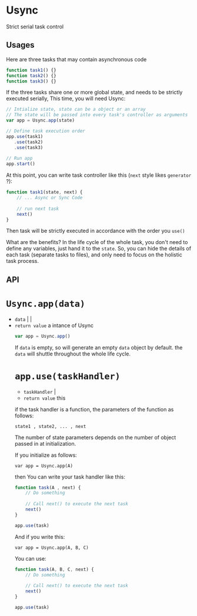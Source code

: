 # Usync
Strict serial task control 

## Usages

Here are three tasks that may contain asynchronous code

```js
function task1() {}
function task2() {}
function task3() {}
```

If the three tasks share one or more global state, and needs to be strictly executed serially, This time, you will need Usync:

```js
// Intialize state, state can be a object or an array
// The state will be passed into every task's controller as arguments 
var app = Usync.app(state)

// Define task execution order
app.use(task1)
   .use(task2)
   .use(task3)
    
// Run app 
app.start()  
```

At this point, you can write task controller like this (`next` style likes `generator` ?):

```js
function task1(state, next) {
    // ... Async or Sync Code
    
    // run next task
    next()
}
```

Then task will be strictly executed in accordance with the order you `use()`

What are the benefits? In the life cycle of the whole task, you don't need to define any variables, just hand it to the `state`. So, you can hide the details of each task (separate tasks to files), and only need to focus on the holistic task process.

## API

# `Usync.app(data)`
- `data` <Array> | <Object> | <undefined>
- `return value` a intance of Usync

```js
var app = Usync.app()
```

If `data` is empty, so will generate an empty `data` object by default. the `data` will shuttle throughout the whole life cycle.

# `app.use(taskHandler)`
- `taskHandler` <Function> | <Usync Instance>
- `return value` this

if the task handler is a function, the parameters of the function as follows:

    state1 , state2, ... , next

The number of state parameters depends on the number of object passed in at initialization.

If you initialize as follows:

    var app = Usync.app(A)
    
then You can write your task handler like this:

```js
function task(A , next) {
    // Do something
    
    // Call next() to execute the next task
    next()  
}

app.use(task)
```

And if you write this:

    var app = Usync.app(A, B, C)
    
You can use:

```js
function task(A, B, C, next) {
    // Do something
    
    // Call next() to execute the next task
    next()  
}

app.use(task)
```
